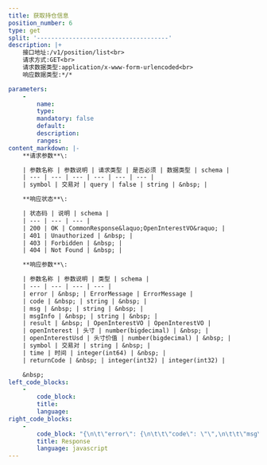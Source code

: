```yaml
---
title: 获取持仓信息
position_number: 6
type: get
split: '-------------------------------------'
description: |+
    接口地址:/v1/position/list<br>
    请求方式:GET<br>
    请求数据类型:application/x-www-form-urlencoded<br>
    响应数据类型:*/*

parameters:
    -
        name:
        type:
        mandatory: false
        default:
        description:
        ranges:
content_markdown: |-
    **请求参数**\:

    | 参数名称 | 参数说明 | 请求类型 | 是否必须 | 数据类型 | schema |
    | --- | --- | --- | --- | --- | --- |
    | symbol | 交易对 | query | false | string | &nbsp; |

    **响应状态**\:

    | 状态码 | 说明 | schema |
    | --- | --- | --- |
    | 200 | OK | CommonResponse&laquo;OpenInterestVO&raquo; |
    | 401 | Unauthorized | &nbsp; |
    | 403 | Forbidden | &nbsp; |
    | 404 | Not Found | &nbsp; |

    **响应参数**\:

    | 参数名称 | 参数说明 | 类型 | schema |
    | --- | --- | --- | --- |
    | error | &nbsp; | ErrorMessage | ErrorMessage |
    | code | &nbsp; | string | &nbsp; |
    | msg | &nbsp; | string | &nbsp; |
    | msgInfo | &nbsp; | string | &nbsp; |
    | result | &nbsp; | OpenInterestVO | OpenInterestVO |
    | openInterest | 头寸 | number(bigdecimal) | &nbsp; |
    | openInterestUsd | 头寸价值 | number(bigdecimal) | &nbsp; |
    | symbol | 交易对 | string | &nbsp; |
    | time | 时间 | integer(int64) | &nbsp; |
    | returnCode | &nbsp; | integer(int32) | integer(int32) |

    &nbsp;
left_code_blocks:
    -
        code_block:
        title:
        language:
right_code_blocks:
    -
        code_block: "{\n\t\"error\": {\n\t\t\"code\": \"\",\n\t\t\"msg\": \"\"\n\t},\n\t\"msgInfo\": \"\",\n\t\"result\": {\n\t\t\"openInterest\": 0,\n\t\t\"openInterestUsd\": 0,\n\t\t\"symbol\": \"\",\n\t\t\"time\": 0\n\t},\n\t\"returnCode\": 0\n}"
        title: Response
        language: javascript
---
```

